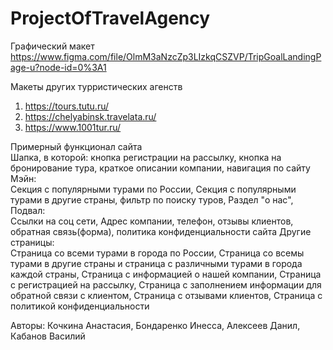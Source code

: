 ﻿# ProjectOfTravelAgency


Графический макет
https://www.figma.com/file/OlmM3aNzcZp3LIzkqCSZVP/TripGoalLandingPage-u?node-id=0%3A1

Макеты других турристических агенств
1) https://tours.tutu.ru/
2) https://chelyabinsk.travelata.ru/
3) https://www.1001tur.ru/

Примерный функционал сайта<br>
    Шапка, в которой: 
        кнопка регистрации на рассылку, кнопка на бронирование тура, краткое описании компании, навигация по сайту
    Мэйн:<br>
        Секция с популярными турами по России,
        Секция с популярными турами в другие страны,
        фильтр по поиску туров,
        Раздел "о нас",
    Подвал:<br>
        Ссылки на соц сети, Адрес компании, телефон, отзывы клиентов, обратная связь(форма), политика конфиденциальности сайта
Другие страницы:<br>
    Страница со всеми турами в города по России,
    Страница со всемы турами в другие страны и  страница с различными турами в  города каждой страны,
    Страница с информацией о нашей компании,
    Страница с регистрацией на рассылку,
    Страница с заполнением информации для обратной связи с клиентом,
    Страница с отзывами клиентов,
    Страница с политикой конфиденциальности

Авторы: 
Кочкина Анастасия, Бондаренко Инесса, Алексеев Данил, Кабанов Василий